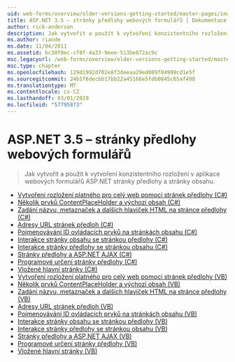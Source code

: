 ```yaml
---
uid: web-forms/overview/older-versions-getting-started/master-pages/index
title: ASP.NET 3.5 – stránky předlohy webových formulářů | Dokumentace Microsoftu
author: rick-anderson
description: Jak vytvořit a použít k vytvoření konzistentního rozložení v aplikace webových formulářů ASP.NET stránky předlohy a stránky obsahu.
ms.author: riande
ms.date: 11/04/2011
ms.assetid: bc30f0ec-cf8f-4a33-9eee-513be872ac9c
msc.legacyurl: /web-forms/overview/older-versions-getting-started/master-pages
msc.type: chapter
ms.openlocfilehash: 129d1992d702e8f3deeaa29ed089f04999cd1e5f
ms.sourcegitcommit: 24b1f6decbb17bb22a45166e5fdb0845c65af498
ms.translationtype: MT
ms.contentlocale: cs-CZ
ms.lasthandoff: 03/01/2019
ms.locfileid: "57795873"
---
```

<a name="aspnet-35---web-forms-master-pages"></a>ASP.NET 3.5 – stránky předlohy webových formulářů
====================
> Jak vytvořit a použít k vytvoření konzistentního rozložení v aplikace webových formulářů ASP.NET stránky předlohy a stránky obsahu.


- [Vytvoření rozložení platného pro celý web pomocí stránek předlohy (C#)](creating-a-site-wide-layout-using-master-pages-cs.md)
- [Několik prvků ContentPlaceHolder a výchozí obsah (C#)](multiple-contentplaceholders-and-default-content-cs.md)
- [Zadání názvu, metaznaček a dalších hlaviček HTML na stránce předlohy (C#)](specifying-the-title-meta-tags-and-other-html-headers-in-the-master-page-cs.md)
- [Adresy URL stránek předloh (C#)](urls-in-master-pages-cs.md)
- [Pojmenovávání ID ovládacích prvků na stránkách obsahu (C#)](control-id-naming-in-content-pages-cs.md)
- [Interakce stránky obsahu se stránkou předlohy (C#)](interacting-with-the-master-page-from-the-content-page-cs.md)
- [Interakce stránky předlohy se stránkou obsahu (C#)](interacting-with-the-content-page-from-the-master-page-cs.md)
- [Stránky předlohy a ASP.NET AJAX (C#)](master-pages-and-asp-net-ajax-cs.md)
- [Programové určení stránky předlohy (C#)](specifying-the-master-page-programmatically-cs.md)
- [Vložené hlavní stránky (C#)](nested-master-pages-cs.md)
- [Vytvoření rozložení platného pro celý web pomocí stránek předlohy (VB)](creating-a-site-wide-layout-using-master-pages-vb.md)
- [Několik prvků ContentPlaceHolder a výchozí obsah (VB)](multiple-contentplaceholders-and-default-content-vb.md)
- [Zadání názvu, metaznaček a dalších hlaviček HTML na stránce předlohy (VB)](specifying-the-title-meta-tags-and-other-html-headers-in-the-master-page-vb.md)
- [Adresy URL stránek předloh (VB)](urls-in-master-pages-vb.md)
- [Pojmenovávání ID ovládacích prvků na stránkách obsahu (VB)](control-id-naming-in-content-pages-vb.md)
- [Interakce stránky obsahu se stránkou předlohy (VB)](interacting-with-the-master-page-from-the-content-page-vb.md)
- [Interakce stránky předlohy se stránkou obsahu (VB)](interacting-with-the-content-page-from-the-master-page-vb.md)
- [Stránky předlohy a ASP.NET AJAX (VB)](master-pages-and-asp-net-ajax-vb.md)
- [Programové určení stránky předlohy (VB)](specifying-the-master-page-programmatically-vb.md)
- [Vložené hlavní stránky (VB)](nested-master-pages-vb.md)
